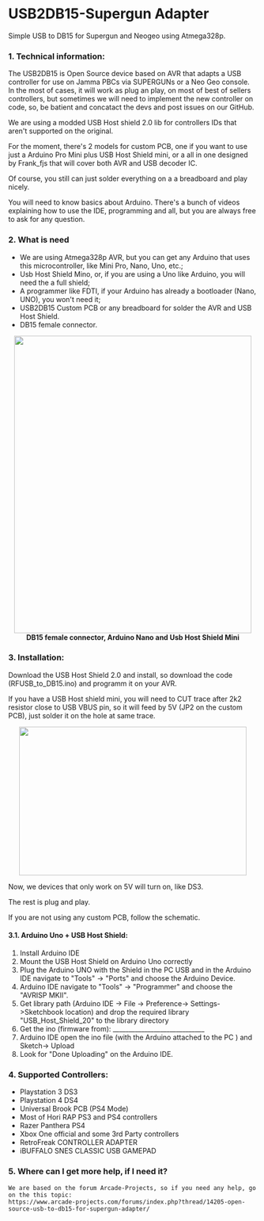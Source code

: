 # USB2DB15-Supergun Adapter


Simple USB to DB15 for Supergun and Neogeo using Atmega328p.



### 1. Technical information:

The USB2DB15 is Open Source device based on AVR that adapts a USB controller for use on Jamma PBCs via SUPERGUNs or a Neo Geo console.
In the most of cases, it will work as plug an play, on most of best of sellers controllers, but sometimes we will need to implement the new controller on code, so, be batient and concatact the devs and post issues on our GitHub. 

We are using a modded USB Host shield 2.0 lib for controllers IDs that aren't supported on the original. 

For the moment, there's 2 models for custom PCB, one if you want to use just a Arduino Pro Mini plus USB Host Shield mini, or a all in one designed by Frank_fjs that will cover both AVR and USB decoder IC. 

Of course, you still can just solder everything on a a breadboard and play nicely. 

You will need to know basics about Arduino. There's a bunch of videos explaining how to use the IDE, programming and all, but you are always free to ask for any question.

### 2. What is need


* We are using Atmega328p AVR, but you can get any Arduino that uses this microcontroller, like Mini Pro, Nano, Uno, etc.; 
* Usb Host Shield Mino, or, if you are using a Uno like Arduino, you will need the a full shield; 
* A programmer like FDTI, if your Arduino has already a bootloader (Nano, UNO), you won't need it; 
* USB2DB15 Custom PCB or any breadboard for solder the AVR and USB Host Shield.
* DB15 female connector.


<p align="center">
  <img width="480" height="600" src="https://i.imgur.com/voZmPqe.jpg">
  <b>DB15 female connector, Arduino Nano and Usb Host Shield Mini</b><br>	
</p>
  		










### 3. Installation:

Download the USB Host Shield 2.0 and install, so download the code (RFUSB_to_DB15.ino) and programm it on your AVR.  

If you have a USB Host shield mini, you will need to CUT trace after 2k2 resistor close to USB VBUS pin, so it will feed by 5V (JP2 on the custom PCB), just solder it on the hole at same trace. 

<p align="center">
  <img width="460" height="300" src="https://i.imgur.com/vGgNsPl.png">
</p>




Now, we devices that only work on 5V will turn on, like DS3.


The rest is plug and play. 

If you are not using any custom PCB, follow the schematic.


#### 3.1. Arduino Uno + USB Host Shield:

1. Install Arduino IDE
2. Mount the USB Host Shield on Arduino Uno correctly
3. Plug the Arduino UNO with the Shield in the PC USB and in the Arduino IDE navigate to "Tools" -> "Ports"  and choose the Arduino Device.
4.  Arduino IDE navigate to "Tools" -> "Programmer"  and choose the "AVRISP MKII".
5. Get library path (Arduino IDE -> File -> Preference-> Settings->Sketchbook location) and drop the required library  "USB_Host_Shield_20"  to the library directory 
6. Get the ino (firmware from): _____________________________
7. Arduino IDE open the ino file (with the Arduino attached to the PC ) and Sketch-> Upload
8. Look for "Done Uploading" on the Arduino IDE.



### 4. Supported Controllers:    

- Playstation 3 DS3
- Playstation 4 DS4
- Universal Brook PCB (PS4 Mode)
- Most of Hori RAP PS3 and PS4 controllers	
- Razer Panthera PS4
- Xbox One official and some 3rd Party controllers
- RetroFreak CONTROLLER ADAPTER
- iBUFFALO SNES CLASSIC USB GAMEPAD





### 5. Where can I get more help, if I need it?


	We are based on the forum Arcade-Projects, so if you need any help, go on the this topic:
	https://www.arcade-projects.com/forums/index.php?thread/14205-open-source-usb-to-db15-for-supergun-adapter/





